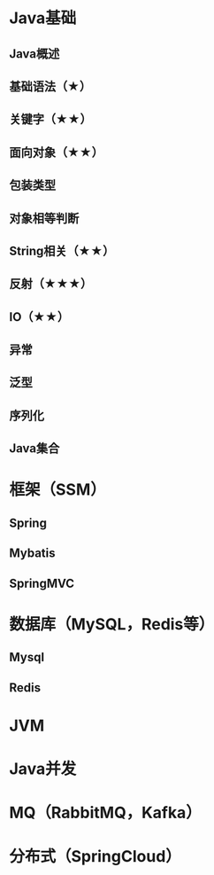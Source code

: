 # Java基础

## Java概述

## 基础语法（★）



## 关键字（★★）



## 面向对象（★★）



## 包装类型



## 对象相等判断



## String相关（★★）



## 反射（★★★）

IO（★★）
----

异常
----



## 泛型



## 序列化



## Java集合



# 框架（SSM）

## Spring



## Mybatis



## SpringMVC



# 数据库（MySQL，Redis等）



## Mysql



## Redis



# JVM



# Java并发



# MQ（RabbitMQ，Kafka）





# 分布式（SpringCloud）




